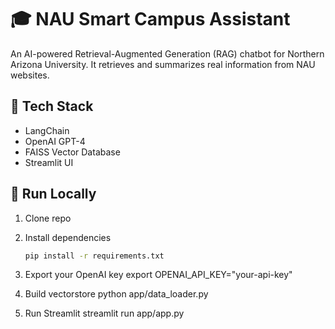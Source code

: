 # 🎓 NAU Smart Campus Assistant

An AI-powered Retrieval-Augmented Generation (RAG) chatbot for Northern Arizona University.
It retrieves and summarizes real information from NAU websites.

## 🧠 Tech Stack
- LangChain
- OpenAI GPT-4
- FAISS Vector Database
- Streamlit UI

## 🚀 Run Locally
1. Clone repo  
2. Install dependencies  
   ```bash
   pip install -r requirements.txt

3. Export your OpenAI key
export OPENAI_API_KEY="your-api-key"

4. Build vectorstore
python app/data_loader.py

5. Run Streamlit
streamlit run app/app.py

